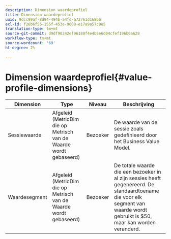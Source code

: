 ```yaml
---
description: Dimension waardeprofiel
title: Dimension waardeprofiel
uuid: 9dcc99af-8d94-494b-a4fd-a72761d1686b
exl-id: f26b6f55-155f-453e-9608-e17a9a57c0e5
translation-type: tm+mt
source-git-commit: d9df90242ef96188f4e4b5e6d04cfef196b0a628
workflow-type: tm+mt
source-wordcount: '69'
ht-degree: 2%

---
```


# Dimension waardeprofiel{#value-profile-dimensions}

| Dimension | Type | Niveau | Beschrijving |
|---|---|---|---|
| Sessiewaarde | Afgeleid (MetricDim die op Metrisch van de Waarde wordt gebaseerd) | Bezoeker | De waarde van de sessie zoals gedefinieerd door het Business Value Model. |
| Waardesegment | Afgeleid (MetricDim die op Metrisch van de Waarde wordt gebaseerd) | Bezoeker | De totale waarde die een bezoeker in al zijn sessies heeft gegenereerd. De standaardtoename die voor elk segment van waarde wordt gebruikt is $50, maar kan worden veranderd. |
